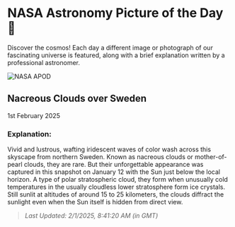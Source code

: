 
  # NASA Astronomy Picture of the Day 🌌

  Discover the cosmos! Each day a different image or photograph of our fascinating universe is featured, along with a brief explanation written by a professional astronomer.

![NASA APOD](https://apod.nasa.gov/apod/image/2502/IMG_0340-Internet-2.jpg)

## Nacreous Clouds over Sweden

1st February 2025

### Explanation: 

Vivid and lustrous, wafting iridescent waves of color wash across this skyscape from northern Sweden. Known as nacreous clouds or mother-of-pearl clouds, they are rare. But their unforgettable appearance was captured in this snapshot on January 12 with the Sun just below the local horizon. A type of polar stratospheric cloud, they form when unusually cold temperatures in the usually cloudless lower stratosphere form ice crystals. Still sunlit at altitudes of around 15 to 25 kilometers, the clouds diffract the sunlight even when the Sun itself is hidden from direct view.

> _Last Updated: 2/1/2025, 8:41:20 AM (in GMT)_
